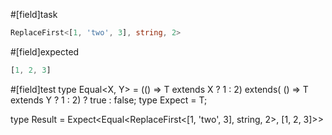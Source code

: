 #[field]task
```ts
ReplaceFirst<[1, 'two', 3], string, 2>
```

#[field]expected
```ts
[1, 2, 3]
```

#[field]test
type Equal<X, Y> = (<T>() => T extends X ? 1 : 2) extends(
    <T>() => T extends Y ? 1 : 2) ? true : false;
type Expect<T extends true> = T;

type Result = Expect<Equal<ReplaceFirst<[1, 'two', 3], string, 2>, [1, 2, 3]>>